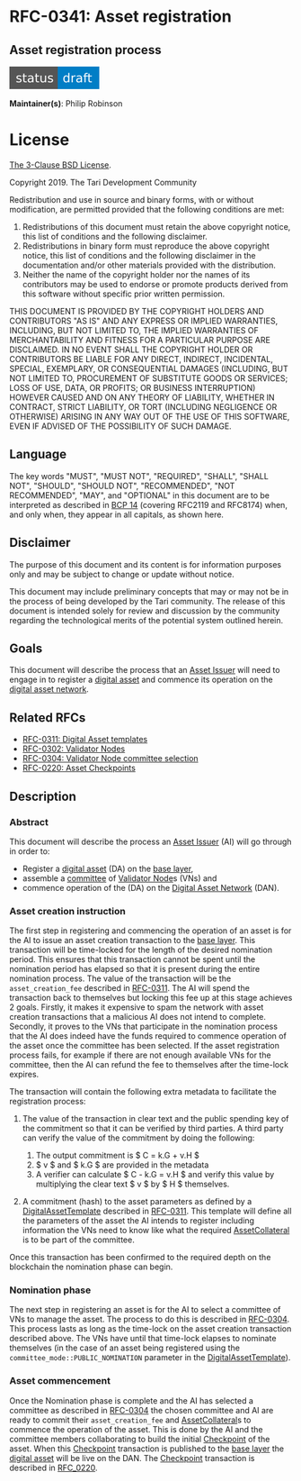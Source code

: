 # RFC-0341: Asset registration
## Asset registration process

![status: draft](theme/images/status-draft.svg)

**Maintainer(s)**: Philip Robinson <philipr-za>

# License

[ The 3-Clause BSD License](https://opensource.org/licenses/BSD-3-Clause).

Copyright 2019. The Tari Development Community

Redistribution and use in source and binary forms, with or without modification, are permitted provided that the
following conditions are met:

1. Redistributions of this document must retain the above copyright notice, this list of conditions and the following
   disclaimer.
2. Redistributions in binary form must reproduce the above copyright notice, this list of conditions and the following
   disclaimer in the documentation and/or other materials provided with the distribution.
3. Neither the name of the copyright holder nor the names of its contributors may be used to endorse or promote products
   derived from this software without specific prior written permission.

THIS DOCUMENT IS PROVIDED BY THE COPYRIGHT HOLDERS AND CONTRIBUTORS "AS IS" AND ANY EXPRESS OR IMPLIED WARRANTIES,
INCLUDING, BUT NOT LIMITED TO, THE IMPLIED WARRANTIES OF MERCHANTABILITY AND FITNESS FOR A PARTICULAR PURPOSE ARE
DISCLAIMED. IN NO EVENT SHALL THE COPYRIGHT HOLDER OR CONTRIBUTORS BE LIABLE FOR ANY DIRECT, INDIRECT, INCIDENTAL,
SPECIAL, EXEMPLARY, OR CONSEQUENTIAL DAMAGES (INCLUDING, BUT NOT LIMITED TO, PROCUREMENT OF SUBSTITUTE GOODS OR
SERVICES; LOSS OF USE, DATA, OR PROFITS; OR BUSINESS INTERRUPTION) HOWEVER CAUSED AND ON ANY THEORY OF LIABILITY,
WHETHER IN CONTRACT, STRICT LIABILITY, OR TORT (INCLUDING NEGLIGENCE OR OTHERWISE) ARISING IN ANY WAY OUT OF THE USE OF
THIS SOFTWARE, EVEN IF ADVISED OF THE POSSIBILITY OF SUCH DAMAGE.

## Language

The key words "MUST", "MUST NOT", "REQUIRED", "SHALL", "SHALL NOT", "SHOULD", "SHOULD NOT", "RECOMMENDED",
"NOT RECOMMENDED", "MAY", and "OPTIONAL" in this document are to be interpreted as described in
[BCP 14](https://tools.ietf.org/html/bcp14) (covering RFC2119 and RFC8174) when, and only when, they appear in all capitals, as
shown here.

## Disclaimer

The purpose of this document and its content is for information purposes only and may be subject to change or update
without notice.

This document may include preliminary concepts that may or may not be in the process of being developed by the Tari
community. The release of this document is intended solely for review and discussion by the community regarding the
technological merits of the potential system outlined herein.

## Goals

This document will describe the process that an [Asset Issuer] will need to engage in to register a [digital asset] and commence its operation on the [digital asset network].

## Related RFCs
* [RFC-0311: Digital Asset templates](RFC-0311_AssetTemplates.md)
* [RFC-0302: Validator Nodes](RFC-0302_ValidatorNodes.md)
* [RFC-0304: Validator Node committee selection](RFC-0304_VNCommittees.md)
* [RFC-0220: Asset Checkpoints](RFC-0220_AssetCheckpoints.md)

## Description

### Abstract
This document will describe the process an [Asset Issuer] (AI) will go through in order to:
- Register a [digital asset] (DA) on the [base layer],
- assemble a [committee] of [Validator Node]s (VNs) and
- commence operation of the (DA) on the [Digital Asset Network] (DAN).

### Asset creation instruction
The first step in registering and commencing the operation of an asset is for the AI to issue an asset creation transaction to the [base layer].
This transaction will be time-locked for the length of the desired nomination period. This ensures that this transaction cannot be spent until the nomination period has elapsed so that it is present during the entire nomination process. The value of the transaction will be the `asset_creation_fee` described in [RFC-0311](RFC-0311_AssetTemplates.md). The AI will spend the transaction back to themselves but locking this fee up at this stage achieves 2 goals. Firstly, it makes it expensive to spam the network with asset creation transactions that a malicious AI does not intend to complete. Secondly, it proves to the VNs that participate in the nomination process that the AI does indeed have the funds required to commence operation of the asset once the committee has been selected. If the asset registration process fails, for example if there are not enough available VNs for the committee, then the AI can refund the fee to themselves after the time-lock expires.

The transaction will contain the following extra metadata to facilitate the registration process:

1. The value of the transaction in clear text and the public spending key of the commitment so that it can be verified by third parties. A third party can verify the value of the commitment by doing the following:

    1. The output commitment is $ C = k.G + v.H $
    2. $ v $ and $ k.G $ are provided in the metadata
    3. A verifier can calculate $ C - k.G = v.H $ and verify this value by multiplying the clear text $ v $ by $ H $ themselves.

2. A commitment (hash) to the asset parameters as defined by a [DigitalAssetTemplate] described in [RFC-0311](RFC-0311_AssetTemplates.md). This template will define all the parameters of the asset the AI intends to register including information the VNs need to know like what the required [AssetCollateral] is to be part of the committee.

Once this transaction has been confirmed to the required depth on the blockchain the nomination phase can begin.

### Nomination phase
The next step in registering an asset is for the AI to select a committee of VNs to manage the asset. The process to do this is described in [RFC-0304](RFC-0304_VNCommittees.md). This process lasts as long as the time-lock on the asset creation transaction described above. The VNs have until that time-lock elapses to nominate themselves (in the case of an asset being registered using the `committee_mode::PUBLIC_NOMINATION` parameter in the [DigitalAssetTemplate]).

### Asset commencement
Once the Nomination phase is complete and the AI has selected a committee as described in [RFC-0304](RFC-0304_VNCommittees.md) the chosen committee and AI are ready to commit their `asset_creation_fee` and [AssetCollateral]s to commence the operation of the asset. This is done by the AI and the committee members collaborating to build the initial [Checkpoint] of the asset. When this [Checkpoint] transaction is published to the [base layer] the [digital asset] will be live on the DAN. The [Checkpoint] transaction is described in [RFC_0220](RFC-0220_AssetCheckpoints.md).

[assetcollateral]: Glossary.md#assetcollateral
[asset issuer]: Glossary.md#asset-issuer
[base layer]: Glossary.md#base-layer
[checkpoint]: Glossary.md#checkpoint
[digital asset]: Glossary.md#digital-asset
[DigitalAssetTemplate]: Glossary.md#digitalassettemplate
[committee]: Glossary.md#committee
[CommitteeSelectionStrategy]: Glossary.md#committeeselectionstrategy
[validator node]: Glossary.md#validator-node
[digital asset network]: Glossary.md#digital-asset-network
[trusted node]: Glossary.md#trusted-node
